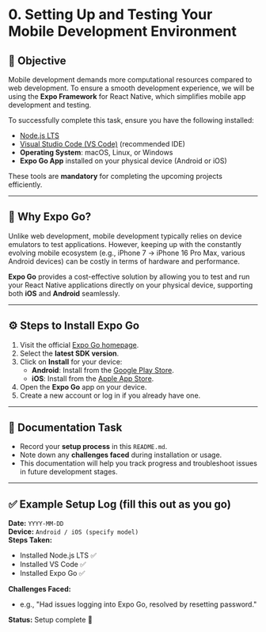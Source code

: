 # 0. Setting Up and Testing Your Mobile Development Environment

## 🎯 Objective
Mobile development demands more computational resources compared to web development. To ensure a smooth development experience, we will be using the **Expo Framework** for React Native, which simplifies mobile app development and testing.

To successfully complete this task, ensure you have the following installed:

- [Node.js LTS](https://nodejs.org/)  
- [Visual Studio Code (VS Code)](https://code.visualstudio.com/) (recommended IDE)  
- **Operating System**: macOS, Linux, or Windows  
- **Expo Go App** installed on your physical device (Android or iOS)  

These tools are **mandatory** for completing the upcoming projects efficiently.

---

## 📘 Why Expo Go?
Unlike web development, mobile development typically relies on device emulators to test applications. However, keeping up with the constantly evolving mobile ecosystem (e.g., iPhone 7 → iPhone 16 Pro Max, various Android devices) can be costly in terms of hardware and performance.

**Expo Go** provides a cost-effective solution by allowing you to test and run your React Native applications directly on your physical device, supporting both **iOS** and **Android** seamlessly.

---

## ⚙️ Steps to Install Expo Go

1. Visit the official [Expo Go homepage](https://expo.dev/go).  
2. Select the **latest SDK version**.  
3. Click on **Install** for your device:
   - **Android**: Install from the [Google Play Store](https://play.google.com/store/apps/details?id=host.exp.exponent).  
   - **iOS**: Install from the [Apple App Store](https://apps.apple.com/app/expo-go/id982107779).  
4. Open the **Expo Go** app on your device.  
5. Create a new account or log in if you already have one.  

---

## 📝 Documentation Task
- Record your **setup process** in this `README.md`.  
- Note down any **challenges faced** during installation or usage.  
- This documentation will help you track progress and troubleshoot issues in future development stages.  

---

## ✅ Example Setup Log (fill this out as you go)

**Date:** `YYYY-MM-DD`  
**Device:** `Android / iOS (specify model)`  
**Steps Taken:**  
- Installed Node.js LTS ✅  
- Installed VS Code ✅  
- Installed Expo Go ✅  

**Challenges Faced:**  
- e.g., "Had issues logging into Expo Go, resolved by resetting password."  

**Status:** Setup complete 🚀
